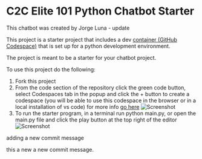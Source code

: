 # C2C Elite 101 Python Chatbot Starter

This chatbot was created by Jorge Luna - update

This project is a starter project that includes a dev [container (GitHub Codespace)](https://docs.github.com/en/codespaces/setting-up-your-project-for-codespaces/adding-a-dev-container-configuration/introduction-to-dev-containers) that is set up for a python
development environment.

The project is meant to be a starter for your chatbot project.

To use this project do the following:

1. Fork this project
2. From the code section of the repository click the green code button, select Codespaces
tab in the popup and click the + button to create a codespace (you will be able to use this codespace
in the browser or in a local installation of vs code) for more info [go here](https://docs.github.com/en/codespaces/developing-in-a-codespace/opening-an-existing-codespace)
![Screenshot](codespace_usage.png)
3. To run the starter program, in a terminal run python main.py, or open the main.py file and click the play button at the top right of the editor
![Screenshot](codespace_run_file.png)

adding a new commit message

this a new a new commit message.
